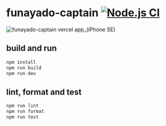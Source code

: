# funayado-captain [![Node.js CI](https://github.com/ymizushi/funayado-captain/actions/workflows/node.js.yml/badge.svg)](https://github.com/ymizushi/funayado-captain/actions/workflows/node.js.yml)

![funayado-captain vercel app_(iPhone SE)](https://user-images.githubusercontent.com/788785/195140757-fb4be861-4fba-4e44-b536-2a07b2030afb.png)


## build and run
```bash
npm install
npm run build
npm run dev
```

## lint, format and test
```bash
npm run lint
npm run format
npm run test
```

